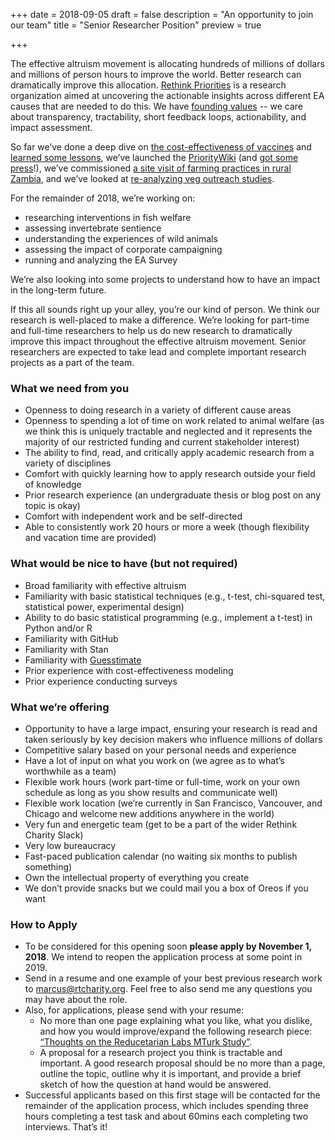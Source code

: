 +++
date = 2018-09-05
draft = false
description = "An opportunity to join our team"
title = "Senior Researcher Position"
preview = true

+++


The effective altruism movement is allocating hundreds of millions of dollars and millions of person hours to improve the world. Better research can dramatically improve this allocation. [Rethink Priorities](http://rethinkpriorities.org/) is a research organization aimed at uncovering the actionable insights across different EA causes that are needed to do this. We have [founding values](http://effective-altruism.com/ea/1ld/announcing_rethink_priorities/) -- we care about transparency, tractability, short feedback loops, actionability, and impact assessment.



So far we’ve done a deep dive on [the cost-effectiveness of vaccines](http://effective-altruism.com/ea/1o6/what_is_the_costeffectiveness_of_researching/) and [learned some lessons](http://effective-altruism.com/ea/1pk/lessons_for_estimating_costeffectiveness_of/), we’ve launched the [PriorityWiki](http://effective-altruism.com/ea/1q6/announcing_prioritywiki_a_cause_prioritization/) (and [got some press](https://www.fastcompany.com/90209551/this-website-works-to-decide-which-global-issues-need-fixing-first)!), we’ve commissioned [a site visit of farming practices in rural Zambia](http://effective-altruism.com/ea/1kz/what_is_animal_farming_in_rural_zambia_like_a/), and we’ve looked at [re-analyzing veg outreach studies](http://effective-altruism.com/ea/1pn/animal_equality_showed_that_advocating_for_diet/).



For the remainder of 2018, we’re working on:

*   researching interventions in fish welfare
*   assessing invertebrate sentience
*   understanding the experiences of wild animals
*   assessing the impact of corporate campaigning
*   running and analyzing the EA Survey



We’re also looking into some projects to understand how to have an impact in the long-term future.

If this all sounds right up your alley, you’re our kind of person. We think our research is well-placed to make a difference. We’re looking for part-time and full-time researchers to help us do new research to dramatically improve this impact throughout the effective altruism movement. Senior researchers are expected to take lead and complete important research projects as a part of the team.


### What we need from you

* Openness to doing research in a variety of different cause areas
* Openness to spending a lot of time on work related to animal welfare (as we think this is uniquely tractable and neglected and it represents the majority of our restricted funding and current stakeholder interest)
* The ability to find, read, and critically apply academic research from a variety of disciplines
* Comfort with quickly learning how to apply research outside your field of knowledge
* Prior research experience (an undergraduate thesis or blog post on any topic is okay)
* Comfort with independent work and be self-directed
* Able to consistently work 20 hours or more a week (though flexibility and vacation time are provided)


### What would be nice to have (but not required)

*   Broad familiarity with effective altruism
*   Familiarity with basic statistical techniques (e.g., t-test, chi-squared test, statistical power, experimental design)
*   Ability to do basic statistical programming (e.g., implement a t-test) in Python and/or R
*   Familiarity with GitHub
*   Familiarity with Stan
*   Familiarity with [Guesstimate](https://www.getguesstimate.com/)
*   Prior experience with cost-effectiveness modeling
*   Prior experience conducting surveys



### What we’re offering
*   Opportunity to have a large impact, ensuring your research is read and taken seriously by key decision makers who influence millions of dollars
*   Competitive salary based on your personal needs and experience
*   Have a lot of input on what you work on (we agree as to what’s worthwhile as a team)
*   Flexible work hours (work part-time or full-time, work on your own schedule as long as you show results and communicate well)
*   Flexible work location (we’re currently in San Francisco, Vancouver, and Chicago and welcome new additions anywhere in the world)
*   Very fun and energetic team (get to be a part of the wider Rethink Charity Slack)
*   Very low bureaucracy
*   Fast-paced publication calendar (no waiting six months to publish something)
*   Own the intellectual property of everything you create
*   We don’t provide snacks but we could mail you a box of Oreos if you want



### How to Apply

*	To be considered for this opening soon __please apply by November 1, 2018__. We intend to reopen the application process at some point in 2019. 
*   Send in a resume and one example of your best previous research work to [marcus@rtcharity.org](mailto:marcus@rtcharity.org). Feel free to also send me any questions you may have about the role.
*   Also, for applications, please send with your resume:
    *  No more than one page explaining what you like, what you dislike, and how you would improve/expand the following research piece: [“Thoughts on the Reducetarian Labs MTurk Study”](http://effective-altruism.com/ea/14g/thoughts_on_the_reducetarian_labs_mturk_study/).
    *  A proposal for a research project you think is tractable and important. A good research proposal should be no more than a page, outline the topic, outline why it is important, and provide a brief sketch of how the question at hand would be answered. 
*   Successful applicants based on this first stage will be contacted for the remainder of the application process, which includes spending three hours completing a test task and about 60mins each completing two interviews. That’s it!
